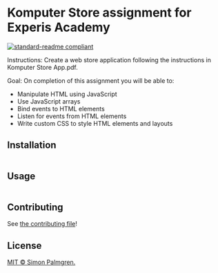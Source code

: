 # Komputer Store assignment for Experis Academy
[![standard-readme compliant](https://img.shields.io/badge/readme%20style-standard-brightgreen.svg?style=flat-square)](https://github.com/RichardLitt/standard-readme)

Instructions: Create a web store application following the instructions in Komputer Store App.pdf.

 Goal: On completion of this assignment you will be able to: 
* Manipulate HTML using JavaScript
* Use JavaScript arrays
* Bind events to HTML elements
* Listen for events from HTML elements
* Write custom CSS to style HTML elements and layouts

## Installation



```bash
```

## Usage
```
```

## Contributing
See [the contributing file](CONTRIBUTING.md)!
## License
[MIT © Simon Palmgren.](./LICENSE)
